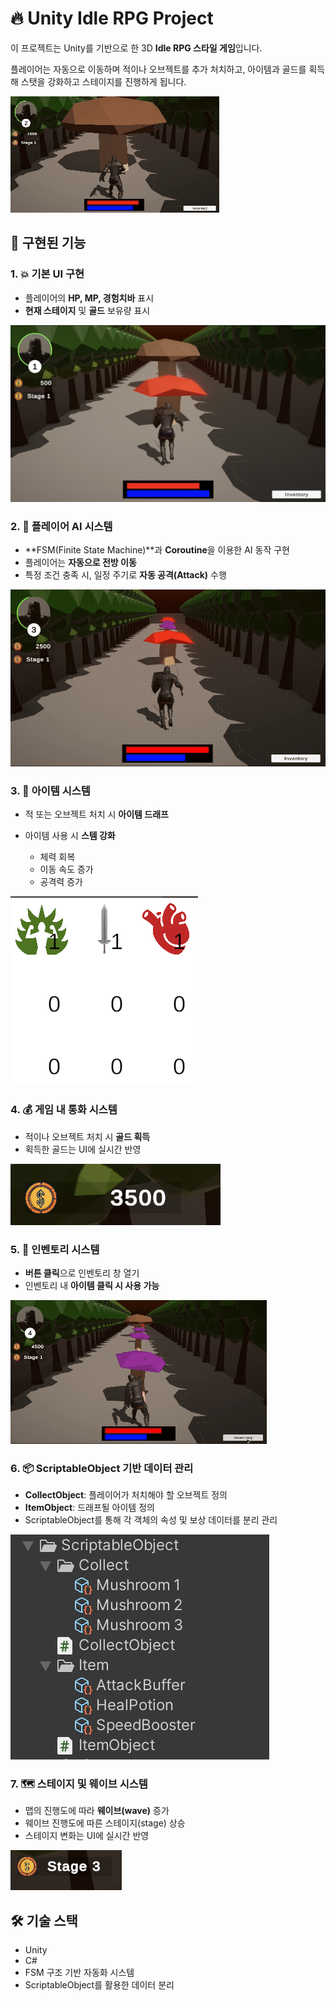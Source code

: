 # 🔥 Unity Idle RPG Project

이 프로젝트는 Unity를 기반으로 한 3D **Idle RPG 스타일 게임**입니다. 

플레이어는 자동으로 이동하며 적이나 오브젝트를 추가 처치하고, 아이템과 골드를 획득해 스탯을 강화하고 스테이지를 진행하게 됩니다.

![GamePlay](https://github.com/UHANKNAG/3D_IdleType_RPG/blob/main/READMEfiles/3DIdleRPGGamePlay.gif)

##


## 📌 구현된 기능

### 1. 💥 기본 UI 구현

* 플레이어의 **HP, MP, 경험치바** 표시
* **현재 스테이지** 및 **골드** 보유량 표시

![BasicUI](https://github.com/UHANKNAG/3D_IdleType_RPG/blob/main/READMEfiles/BasicUI.png)
  

### 2. 🤖 플레이어 AI 시스템

* \*\*FSM(Finite State Machine)\*\*과 **Coroutine**을 이용한 AI 동작 구현
* 플레이어는 **자동으로 전방 이동**
* 특정 조건 충족 시, 일정 주기로 **자동 공격(Attack)** 수행

![FSM](https://github.com/UHANKNAG/3D_IdleType_RPG/blob/main/READMEfiles/FSM.gif)  


### 3. 🧪 아이템 시스템

* 적 또는 오브젝트 처치 시 **아이템 드래프**
* 아이템 사용 시 **스템 강화**

  * 체력 회복
  * 이동 속도 증가
  * 공격력 증가

![Item](https://github.com/UHANKNAG/3D_IdleType_RPG/blob/main/READMEfiles/Item.png)


### 4. 💰 게임 내 통화 시스템

* 적이나 오브젝트 처치 시 **골드 획득**
* 획득한 골드는 UI에 실시간 반영

![Gold](https://github.com/UHANKNAG/3D_IdleType_RPG/blob/main/READMEfiles/Gold.png)
  

### 5. 🎒 인벤토리 시스템

* **버튼 클릭**으로 인벤토리 창 열기
* 인벤토리 내 **아이템 클릭 시 사용 가능**

![Inventory](https://github.com/UHANKNAG/3D_IdleType_RPG/blob/main/READMEfiles/Inventory.gif)


### 6. 📦 ScriptableObject 기반 데이터 관리

* **CollectObject**: 플레이어가 처치해야 할 오브젝트 정의
* **ItemObject**: 드래프될 아이템 정의
* ScriptableObject를 통해 각 객체의 속성 및 보상 데이터를 분리 관리

![ScriptableObject](https://github.com/UHANKNAG/3D_IdleType_RPG/blob/main/READMEfiles/ScriptableObject.png)


### 7. 🗺️ 스테이지 및 웨이브 시스템

* 맵의 진행도에 따라 **웨이브(wave)** 증가
* 웨이브 진행도에 따른 스테이지(stage) 상승
* 스테이지 변화는 UI에 실시간 반영

![Stage](https://github.com/UHANKNAG/3D_IdleType_RPG/blob/main/READMEfiles/Stage.png)
  

## 🛠️ 기술 스택

* Unity&#x20;
* C#
* FSM 구조 기반 자동화 시스템
* ScriptableObject를 활용한 데이터 분리
